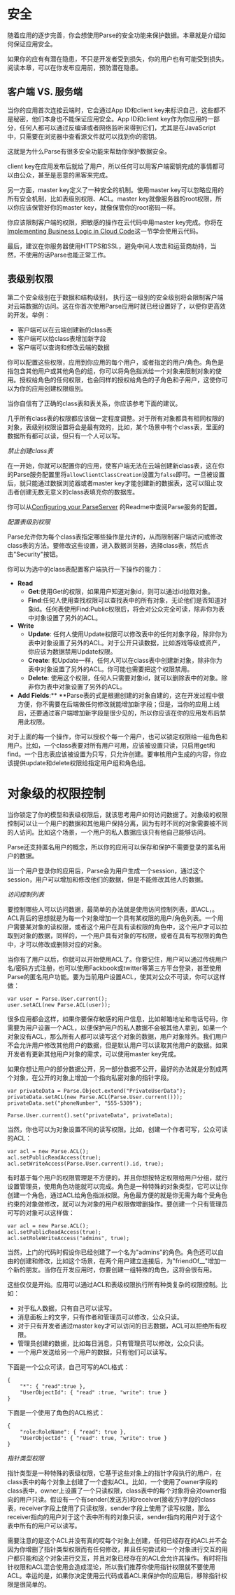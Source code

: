 # 安全

随着应用的逐步完善，你会想使用Parse的安全功能来保护数据。本章就是介绍如何保证应用安全。

如果你的应有有潜在隐患，不只是开发者受到损失，你的用户也有可能受到损失。阅读本章，可以在你发布应用前，预防潜在隐患。

## 客户端 VS. 服务端

当你的应用首次连接云端时，它会通过App ID和client key来标识自己，这些都不是秘密，他们本身也不能保证应用安全。App ID和client key作为你应用的一部分，任何人都可以通过反编译或者网络监听来得到它们，尤其是在JavaScript中，只需要在浏览器中查看源文件就可以找到你的密钥。

这就是为什么Parse有很多安全功能来帮助你保护数据安全。

client key在应用发布后就给了用户，所以任何可以用客户端密钥完成的事情都可以由公众，甚至是恶意的黑客来完成。

另一方面，master key定义了一种安全的机制。使用master key可以忽略应用的所有安全机制，比如表级别权限、ACL。master key就像服务器的root权限，所以你应该保管好你的master key，就像保管你的root密码一样。

你应该限制客户端的权限，把敏感的操作在云代码中用master key完成。你将在[Implementing Business Logic in Cloud Code](http://docs.parseplatform.org/js/guide/#implementing-business-logic-in-cloud-code)这一节学会使用云代码。

最后，建议在你服务器使用HTTPS和SSL，避免中间人攻击和运营商劫持，当然，不使用的话Parse也能正常工作。

## 表级别权限

第二个安全级别在于数据和结构级别， 执行这一级别的安全级别将会限制客户端对云端数据的访问。这在你首次使用Parse应用时就已经设置好了，以便你更高效的开发。举例：

* 客户端可以在云端创建新的class表
* 客户端可以给class表增加新字段
* 客户端可以查询和修改云端的数据

你可以配置这些权限，应用到你应用的每个用户，或者指定的用户/角色。角色是指包含其他用户或其他角色的组，你可以将角色指派给一个对象来限制对象的使用。授权给角色的任何权限，也会同样的授权给角色的子角色和子用户，这使你可以为你的应用创建权限级别。

当你自信有了正确的class表和表关系，你应该参考下面的建议。

几乎所有class表的权限都应该做一定程度调整。对于所有对象都具有相同权限的对象，表级别权限设置将会是最有效的，比如，某个场景中有个class表，里面的数据所有都可以读，但只有一个人可以写。

_禁止创建class表_

在一开始，你就可以配置你的应用，使客户端无法在云端创建新class表，这在你的Parse服务配置里将`allowClientClassCreation`设置为`false`即可。一旦被设置后，就只能通过数据浏览器或者master key才能创建新的数据表，这可以阻止攻击者创建无数无意义的class表填充你的数据库。

你可以从[Configuring your ParseServer](https://github.com/parse-community/parse-server#configuration) 的Readme中查阅Parse服务的配置。

_配置表级别权限_

Parse允许你为每个class表指定哪些操作是允许的，从而限制客户端访问或修改class表的方法。要修改这些设置，进入数据浏览器，选择class表，然后点击"Security"按钮。

你可以为选中的class表配置客户端执行一下操作的能力：

* **Read**
  * **Get**:使用Get的权限，如果用户知道对象id，则可以通过id拉取对象。
  * **Find**:任何人使用查找权限可以查找表中的所有对象，无论他们是否知道对象id。任何表使用Find:Public权限后，将会对公众完全可读，除非你为表中对象设置了另外的ACL。
* **Write**
  * **Update**: 任何人使用Update权限可以修改表中的任何对象字段，除非你为表中对象设置了另外的ACL。对于公开只读数据，比如游戏等级或资产，你应该为数据禁用Update权限。
  * **Create**: 和Update一样，任何人可以在class表中创建新对象，除非你为表中对象设置了另外的ACL。你可能也需要把这个权限禁用。
  * **Delete**: 使用这个权限，任何人只需要对象id，就可以删除表中的对象。除非你为表中对象设置了另外的ACL。
* **Add Fields**:** **Parse表的式是根据创建的对象自建的，这在开发过程中很方便，你不需要在后端做任何修改就能增加新字段；但是，当你的应用上线后，还要通过客户端增加新字段是很少见的，所以你应该在你的应用发布后禁用此权限。

对于上面的每一个操作，你可以授权个每一个用户，也可以锁定权限给一组角色和用户。比如，一个class表要对所有用户可用，应该被设置只读，只启用get和find。一个日志表应该被设置为只写，只允许创建。要审核用户生成的内容，你应该提供update和delete权限给指定用户组和角色组。

# 对象级的权限控制

当你锁定了你的模型和表级权限后，就该思考用户如何访问数据了。对象级的权限控制可以让一个用户的数据和其他用户保持分离，因为有时不同的对象需要被不同的人访问。比如这个场景，一个用户的私人数据应该只有他自己能够访问。

Parse还支持匿名用户的概念，所以你的应用可以保存和保护不需要登录的匿名用户的数据。

当一个用户登录你的应用后，Parse会为用户生成一个session，通过这个session，用户可以增加和修改他们的数据，但是不能修改其他人的数据。

_访问控制列表_

要控制哪些人可以访问数据，最简单的办法就是使用访问控制列表，即ACL，。ACL背后的思想就是为每一个对象增加一个具有某权限的用户/角色列表。一个用户需要某对象的读权限，或者这个用户在具有读权限的角色中，这个用户才可以拉取到对象的数据，同样的，一个用户具有对象的写权限，或者在具有写权限的角色中，才可以修改或删除对应的对象。

当你有了用户以后，你就可以开始使用ACL了。你要记住，用户可以通过传统用户名/密码方式注册，也可以使用Fackbook或twitter等第三方平台登录，甚至使用Parse的匿名用户功能。要为当前用户设置ACL，使其对公众不可读，你可以这样做：

```
var user = Parse.User.current();
user.setACL(new Parse.ACL(user));
```

很多应用都会这样，如果你要保存敏感的用户信息，比如邮箱地址和电话号码，你需要为用户设置一个ACL，以便保护用户的私人数据不会被其他人拿到，如果一个对象没有ACL，那么所有人都可以读写这个对象的数据，用户对象除外。我们用户不会允许用户修改其他用户的数据，但是默认用户可以读取其他用户的数据。如果开发者有更新其他用户对象的需求，可以使用master key完成。

如果你想让用户的部分数据公开，另一部分数据不公开，最好的办法就是分割成两个对象，在公开的对象上增加一个指向私密对象的指针字段。

```
var privateData = Parse.Object.extend("PrivateUserData");
privateData.setACL(new Parse.ACL(Parse.User.current()));
privateData.set("phoneNumber", "555-5309");

Parse.User.current().set("privateData", privateData);
```

当然，你也可以为对象设置不同的读写权限。比如，创建一个作者可写，公众可读的ACL：

```
var acl = new Parse.ACL();
acl.setPublicReadAccess(true);
acl.setWriteAccess(Parse.User.current().id, true);
```

有时基于每个用户的权限管理是不方便的，并且你想按特定权限给用户分组，就行设置管理员，使用角色功能就可以完成。角色是一种特殊的对象类型，它可以让你创建一个角色，通过ACL给角色指派权限。角色最方便的就是你无需为每个受角色约束的对象做修改，就可以为对象的用户权限做增删操作。要创建一个只有管理员可写的对象可以这样做：

```
var acl = new Parse.ACL();
acl.setPublicReadAccess(true);
acl.setRoleWriteAccess("admins", true);
```

当然，上门的代码时假设你已经创建了一个名为"admins"的角色。角色还可以自由的创建和修改，比如这个场景，在两个用户建立连接后，为"friendOf\_\_"增加一个新的朋友。当你在开发应用时，你要创建一组特殊的角色，这将会很有用。

这些仅仅是开始。应用可以通过ACL和表级权限执行所有种类复杂的权限控制。比如：

* 对于私人数据，只有自己可以读写。
* 消息面板上的文字，只有作者和管理员可以修改，公众只读。
* 对于只有开发者通过master key才可以访问的日志数据，ACL可以拒绝所有权限。
* 管理员创建的数据，比如每日消息，只有管理员可以修改，公众只读。
* 一个用户发送给另一个用户的数据，只有他们可以读写。

下面是一个公众可读，自己可写的ACL格式：

```
{
    "*": { "read":true },
    "UserObjectId": { "read" :true, "write": true }
}
```

下面是一个使用了角色的ACL格式：

```
{
    "role:RoleName": { "read": true },
    "UserObjectId": { "read": true, "write": true }
}
```

_指针类型权限_

指针类型是一种特殊的表级权限，它基于这些对象上的指针字段执行的用户，在class表中的每个对象上创建了一个虚拟ACL。比如，一个使用了owner字段的class表中，owner上设置了一个只读权限，class表中的每个对象将会对owner指向的用户只读。假设有一个有sender\(发送方\)和receiver\(接收方\)字段的class表，receiver字段上使用了只读权限，sender字段上使用了读写权限，那么receiver指向的用户对于这个表中所有的对象只读，sender指向的用户对于这个表中所有的用户可以读写。

需要注意的是这个ACL并没有真的哎每个对象上创建，任何已经存在的ACL并不会因为你增删了指针类型权限而有任何修改，并且任何尝试和一个对象进行交互的用户都只能和这个对象进行交互，并且对象已经存在的ACL会允许其操作。有时将指针权限和ACL混合使用会造成混论，所以我们推荐你使用指针权限就不要使用ACL。幸运的是，如果你决定使用云代码或着ACL来保护你的应用后，移除指针权限是很简单的。

